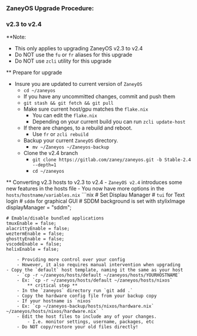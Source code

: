 <h3>ZaneyOS Upgrade Procedure:</h3>

### v2.3 to v2.4

**Note:

- This only applies to upgrading ZaneyOS v2.3 to v2.4
- Do NOT use the `fu` or `fr` aliases for this upgrade
- Do NOT use `zcli` utility for this upgrade

** Prepare for upgrade

- Insure you are updated to current version of `ZaneyOS`
  - `cd ~/zaneyos`
  - If you have any uncommitted changes, commit and push them
  - `git stash && git fetch && git pull`
  - Make sure current host/gpu matches the `flake.nix`
    - You can edit the `flake.nix`
    - Depending on your current build you can run `zcli update-host`
  - If there are changes, to a rebuild and reboot.
    - Use `fr` or `zcli rebuild`
  - Backup your current `ZaneyOS` directory.
    - `mv ~/Zaneyos ~/Zaneyos-backup`
  - Clone the v2.4 branch
    - `git clone https://gitlab.com/zaney/zaneyos.git -b Stable-2.4 --depth=1`
    - `cd ~/zaneyos`

** Converting v2.3 hosts to v2.3 to v2.4 - `ZaneyOS v2.4` introduces some new
features in the hosts file - You now have more options in the
`hosts/hostname/variables.nix` ```nix # Set Displau Manager # `tui` for Text
login # `sddm` for graphical GUI # SDDM background is set with stylixImage
displayManager = "sddm";

    # Emable/disable bundled applications
    tmuxEnable = false;
    alacrittyEnable = false;
    weztermEnable = false;
    ghosttyEnable = false;
    vscodeEnable = false;
    helixEnable = false;

```
    - Providing more control over your config 
    - However, it also requires manual intervention when upgrading
- Copy the `default` host template, naming it the same as your host 
    - `cp -r ~/zaneyos/hosts/default ~/zaneyos/hosts/YOURHOSTNAME`
    - Ex: `cp -r ~/zaneyos/hosts/default ~/zaneyos/hosts/nixos`
        ** critical step ** 
    - In the `zaneyos` directory run `git add .` 
    - Copy the hardware config file from your backup copy 
    - If your hostname is `nixos`
    - Ex: `cp ~/zaneyos-backup/hosts/nixos/hardware.nix` ~/zaneyos/hosts/nixos/hardware.nix` `
    - Edit the host files to include any of your changes. 
        - I.e. monitor settings, username, packages, etc 
    - Do NOT copy/restore your old files directly!
```
